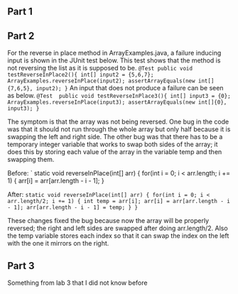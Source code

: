 ## Part 1

## Part 2
For the reverse in place method in ArrayExamples.java, a failure inducing input is shown in the JUnit test below. This test shows that the method is not reversing the list as it is supposed to be.
`@Test
  public void testReverseInPlace2(){
    int[] input2 = {5,6,7};
    ArrayExamples.reverseInPlace(input2);
    assertArrayEquals(new int[]{7,6,5}, input2);
  }`
 An input that does not produce a failure can be seen as below. 
 `@Test 
  public void testReverseInPlace3(){
    int[] input3 = {0};
    ArrayExamples.reverseInPlace(input3);
    assertArrayEquals(new int[]{0}, input3);
  }`
 
The symptom is that the array was not being reversed. One bug in the code was that it should not run through the whole array but only half because it is swapping the left and right side. The other bug was that there has to be a temporary integer variable that works to swap both sides of the array; it does this by storing each value of the array in the variable temp and then swapping them.

Before:
` static void reverseInPlace(int[] arr) {
    for(int i = 0; i < arr.length; i += 1) {
      arr[i] = arr[arr.length - i - 1];
    }
  
After: 
`static void reverseInPlace(int[] arr) {
    for(int i = 0; i < arr.length/2; i += 1) {
      int temp = arr[i];
      arr[i] = arr[arr.length - i - 1];
      arr[arr.length - i - 1] = temp;
    }
  }`
  
These changes fixed the bug because now the array will be properly reversed; the right and left sides are swapped after doing arr.length/2. Also the temp variable stores each index so that it can swap the index on the left with the one it mirrors on the right.


## Part 3
Something from lab 3 that I did not know before 
